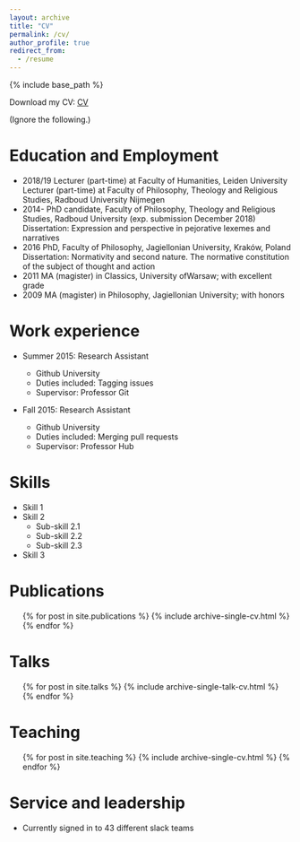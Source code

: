 ```yaml
---
layout: archive
title: "CV"
permalink: /cv/
author_profile: true
redirect_from:
  - /resume
---
```


{% include base_path %}

Download my CV: [CV](/files/CV_Leopold_Hess.pdf)

(Ignore the following.)

Education and Employment
======
* 2018/19 Lecturer (part-time) at Faculty of Humanities, Leiden University
          Lecturer (part-time) at Faculty of Philosophy, Theology and Religious Studies, Radboud University Nijmegen
* 2014-   PhD candidate, Faculty of Philosophy, Theology and Religious Studies, Radboud University (exp. submission December 2018)
          Dissertation: Expression and perspective in pejorative lexemes and narratives
* 2016    PhD, Faculty of Philosophy, Jagiellonian University, Kraków, Poland
          Dissertation: Normativity and second nature. The normative constitution of the subject of thought and action
* 2011    MA (magister) in Classics, University ofWarsaw; with excellent grade
* 2009    MA (magister) in Philosophy, Jagiellonian University; with honors


Work experience
======
* Summer 2015: Research Assistant
  * Github University
  * Duties included: Tagging issues
  * Supervisor: Professor Git

* Fall 2015: Research Assistant
  * Github University
  * Duties included: Merging pull requests
  * Supervisor: Professor Hub
  
Skills
======
* Skill 1
* Skill 2
  * Sub-skill 2.1
  * Sub-skill 2.2
  * Sub-skill 2.3
* Skill 3

Publications
======
  <ul>{% for post in site.publications %}
    {% include archive-single-cv.html %}
  {% endfor %}</ul>
  
Talks
======
  <ul>{% for post in site.talks %}
    {% include archive-single-talk-cv.html %}
  {% endfor %}</ul>
  
Teaching
======
  <ul>{% for post in site.teaching %}
    {% include archive-single-cv.html %}
  {% endfor %}</ul>
  
Service and leadership
======
* Currently signed in to 43 different slack teams
